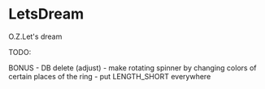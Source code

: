 # LetsDream
O.Z.Let's dream



TODO:

    
BONUS
    - DB delete  (adjust)
    - make rotating spinner by changing colors of certain places of the ring
    - put LENGTH_SHORT everywhere

 
